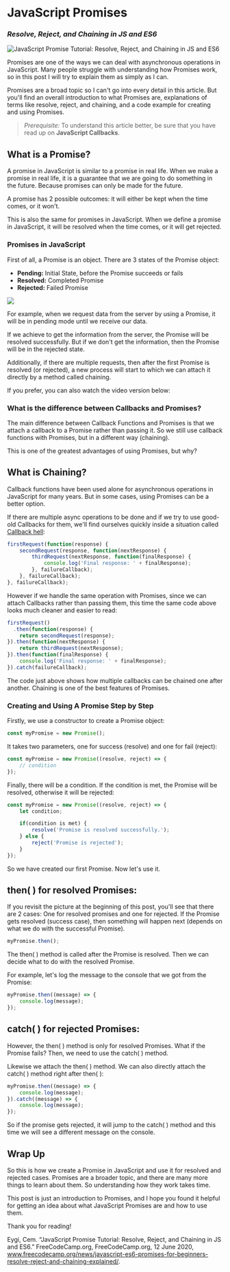 # JavaScript Promises 
### *Resolve, Reject, and Chaining in JS and ES6*

![JavaScript Promise Tutorial: Resolve, Reject, and Chaining in JS and ES6](https://images.unsplash.com/photo-1571171637578-41bc2dd41cd2?ixlib=rb-1.2.1&q=80&fm=jpg&crop=entropy&cs=tinysrgb&w=2000&fit=max&ixid=eyJhcHBfaWQiOjExNzczfQ)

Promises are one of the ways we can deal with asynchronous operations in JavaScript. Many people struggle with understanding how Promises work, so in this post I will try to explain them as simply as I can.

Promises are a broad topic so I can't go into every detail in this article. But you'll find an overall introduction to what Promises are, explanations of terms like resolve, reject, and chaining, and a code example for creating and using Promises.

> *Prerequisite:* To understand this article better, be sure that you have read up on **JavaScript Callbacks**.

## What is a Promise?

A promise in JavaScript is similar to a promise in real life. When we make a promise in real life, it is a guarantee that we are going to do something in the future. Because promises can only be made for the future.

A promise has 2 possible outcomes: it will either be kept when the time comes, or it won't.

This is also the same for promises in JavaScript. When we define a promise in JavaScript, it will be resolved when the time comes, or it will get rejected.

### Promises in JavaScript

First of all, a Promise is an object. There are 3 states of the Promise object:

-   **Pending:** Initial State, before the Promise succeeds or fails
-   **Resolved:** Completed Promise
-   **Rejected:** Failed Promise

![](https://www.freecodecamp.org/news/content/images/2020/06/Ekran-Resmi-2020-06-06-12.21.27.png)


For example, when we request data from the server by using a Promise, it will be in pending mode until we receive our data.

If we achieve to get the information from the server, the Promise will be resolved successfully. But if we don't get the information, then the Promise will be in the rejected state.

Additionally, if there are multiple requests, then after the first Promise is resolved (or rejected), a new process will start to which we can attach it directly by a method called chaining.

If you prefer, you can also watch the video version below:

### What is the difference between Callbacks and Promises?

The main difference between Callback Functions and Promises is that we attach a callback to a Promise rather than passing it. So we still use callback functions with Promises, but in a different way (chaining).

This is one of the greatest advantages of using Promises, but why?

## What is Chaining?

Callback functions have been used alone for asynchronous operations in JavaScript for many years. But in some cases, using Promises can be a better option.

If there are multiple async operations to be done and if we try to use good-old Callbacks for them, we'll find ourselves quickly inside a situation called [Callback hell](http://callbackhell.com/):

```javascript
firstRequest(function(response) {
    secondRequest(response, function(nextResponse) {
        thirdRequest(nextResponse, function(finalResponse) {
            console.log('Final response: ' + finalResponse);
        }, failureCallback);
    }, failureCallback);
}, failureCallback);
```

However if we handle the same operation with Promises, since we can attach Callbacks rather than passing them, this time the same code above looks much cleaner and easier to read:

```javascript
firstRequest()
  .then(function(response) {
    return secondRequest(response);
}).then(function(nextResponse) {
    return thirdRequest(nextResponse);
}).then(function(finalResponse) {
    console.log('Final response: ' + finalResponse);
}).catch(failureCallback);
```

The code just above shows how multiple callbacks can be chained one after another. Chaining is one of the best features of Promises.

### Creating and Using A Promise Step by Step

Firstly, we use a constructor to create a Promise object:

```javascript
const myPromise = new Promise();
```

It takes two parameters, one for success (resolve) and one for fail (reject):

```javascript
const myPromise = new Promise((resolve, reject) => {
    // condition
});
```

Finally, there will be a condition. If the condition is met, the Promise will be resolved, otherwise it will be rejected:

```javascript
const myPromise = new Promise((resolve, reject) => {
    let condition;

    if(condition is met) {
        resolve('Promise is resolved successfully.');
    } else {
        reject('Promise is rejected');
    }
});
```

So we have created our first Promise. Now let's use it.

## then( ) for resolved Promises:

If you revisit the picture at the beginning of this post, you'll see that there are 2 cases: One for resolved promises and one for rejected. If the Promise gets resolved (success case), then something will happen next (depends on what we do with the successful Promise).

```javascript
myPromise.then();
```

The then( ) method is called after the Promise is resolved. Then we can decide what to do with the resolved Promise.

For example, let's log the message to the console that we got from the Promise:

```javascript
myPromise.then((message) => {
    console.log(message);
});
```

## catch( ) for rejected Promises:

However, the then( ) method is only for resolved Promises. What if the Promise fails? Then, we need to use the catch( ) method.

Likewise we attach the then( ) method. We can also directly attach the catch( ) method right after then( ):

```javascript
myPromise.then((message) => {
    console.log(message);
}).catch((message) => {
    console.log(message);
});
```

So if the promise gets rejected, it will jump to the catch( ) method and this time we will see a different message on the console.

## Wrap Up

So this is how we create a Promise in JavaScript and use it for resolved and rejected cases. Promises are a broader topic, and there are many more things to learn about them. So understanding how they work takes time.

This post is just an introduction to Promises, and I hope you found it helpful for getting an idea about what JavaScript Promises are and how to use them.

Thank you for reading!

Eygi, Cem. “JavaScript Promise Tutorial: Resolve, Reject, and Chaining in JS and ES6.” FreeCodeCamp.org, FreeCodeCamp.org, 12 June 2020, www.freecodecamp.org/news/javascript-es6-promises-for-beginners-resolve-reject-and-chaining-explained/. 